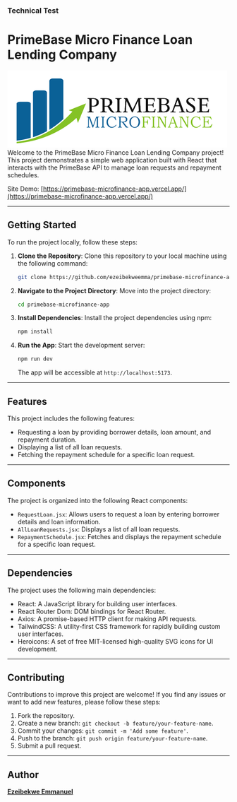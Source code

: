### Technical Test
# PrimeBase Micro Finance Loan Lending Company
![logo](./client/src/assets/logo.png)
Welcome to the PrimeBase Micro Finance Loan Lending Company project! This project demonstrates a simple web application built with React that interacts with the PrimeBase API to manage loan requests and repayment schedules.

Site Demo: [https://primebase-microfinance-app.vercel.app/](https://primebase-microfinance-app.vercel.app/)

---

## Getting Started

To run the project locally, follow these steps:

1. **Clone the Repository**: Clone this repository to your local machine using the following command:

   ```bash
   git clone https://github.com/ezeibekweemma/primebase-microfinance-app.git
   ```

2. **Navigate to the Project Directory**: Move into the project directory:

   ```bash
   cd primebase-microfinance-app
   ```

3. **Install Dependencies**: Install the project dependencies using npm:

   ```bash
   npm install
   ```

4. **Run the App**: Start the development server:

   ```bash
   npm run dev
   ```

   The app will be accessible at `http://localhost:5173`.

---

## Features

This project includes the following features:

- Requesting a loan by providing borrower details, loan amount, and repayment duration.
- Displaying a list of all loan requests.
- Fetching the repayment schedule for a specific loan request.

---

## Components

The project is organized into the following React components:

- `RequestLoan.jsx`: Allows users to request a loan by entering borrower details and loan information.
- `AllLoanRequests.jsx`: Displays a list of all loan requests.
- `RepaymentSchedule.jsx`: Fetches and displays the repayment schedule for a specific loan request.

---

## Dependencies

The project uses the following main dependencies:

- React: A JavaScript library for building user interfaces.
- React Router Dom: DOM bindings for React Router.
- Axios: A promise-based HTTP client for making API requests.
- TailwindCSS: A utility-first CSS framework for rapidly building custom user interfaces.
- Heroicons: A set of free MIT-licensed high-quality SVG icons for UI development.

---

## Contributing

Contributions to improve this project are welcome! If you find any issues or want to add new features, please follow these steps:

1. Fork the repository.
2. Create a new branch: `git checkout -b feature/your-feature-name`.
3. Commit your changes: `git commit -m 'Add some feature'`.
4. Push to the branch: `git push origin feature/your-feature-name`.
5. Submit a pull request.

---

## Author
**[Ezeibekwe Emmanuel](https://linkedin.com/in/ezeibekweemma)**
